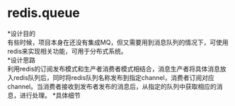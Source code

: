 # redis.queue
*设计目的   
有些时候，项目本身在还没有集成MQ，但又需要用到消息队列的情况下，可使用redis来实现相关功能，可用于分布式系统。<br>
*设计思路   
利用redis的订阅发布模式和生产者消费者模式相结合，消息生产者将具体消息放入redis队列后，同时将redis队列名称发布到指定channel，消费者订阅对应channel。当消费者接收到发布者发布的消息后，从指定的队列中获取相应的消息，进行处理。
*具体细节

